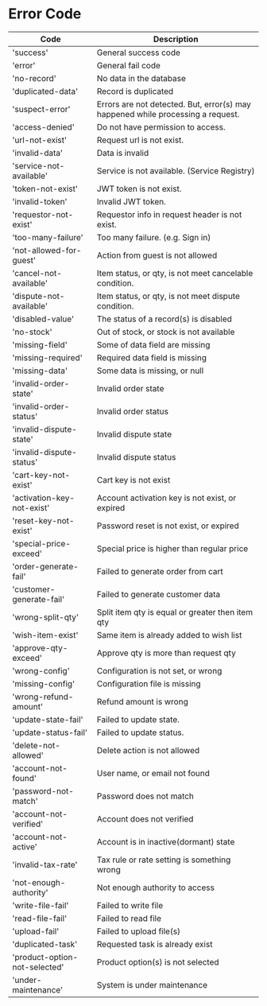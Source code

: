 # Error Code

| Code                          | Description                                                                     |
| ----------------------------- | ------------------------------------------------------------------------------- |
| 'success'                     | General success code                                                            |
| 'error'                       | General fail code                                                               |
| 'no-record'                   | No data in the database                                                         |
| 'duplicated-data'             | Record is duplicated                                                            |
| 'suspect-error'               | Errors are not detected. But, error(s) may happened while processing a request. |
| 'access-denied'               | Do not have permission to access.                                               |
| 'url-not-exist'               | Request url is not exist.                                                       |
| 'invalid-data'                | Data is invalid                                                                 |
| 'service-not-available'       | Service is not available. (Service Registry)                                    |
| 'token-not-exist'             | JWT token is not exist.                                                         |
| 'invalid-token'               | Invalid JWT token.                                                              |
| 'requestor-not-exist'         | Requestor info in request header is not exist.                                  |
| 'too-many-failure'            | Too many failure. (e.g. Sign in)                                                |
| 'not-allowed-for-guest'       | Action from guest is not allowed                                                |
| 'cancel-not-available'        | Item status, or qty, is not meet cancelable condition.                          |
| 'dispute-not-available'       | Item status, or qty, is not meet dispute condition.                             |
| 'disabled-value'              | The status of a record(s) is disabled                                           |
| 'no-stock'                    | Out of stock, or stock is not available                                         |
| 'missing-field'               | Some of data field are missing                                                  |
| 'missing-required'            | Required data field is missing                                                  |
| 'missing-data'                | Some data is missing, or null                                                   |
| 'invalid-order-state'         | Invalid order state                                                             |
| 'invalid-order-status'        | Invalid order status                                                            |
| 'invalid-dispute-state'       | Invalid dispute state                                                           |
| 'invalid-dispute-status'      | Invalid dispute status                                                          |
| 'cart-key-not-exist'          | Cart key is not exist                                                           |
| 'activation-key-not-exist'    | Account activation key is not exist, or expired                                 |
| 'reset-key-not-exist'         | Password reset is not exist, or expired                                         |
| 'special-price-exceed'        | Special price is higher than regular price                                      |
| 'order-generate-fail'         | Failed to generate order from cart                                              |
| 'customer-generate-fail'      | Failed to generate customer data                                                |
| 'wrong-split-qty'             | Split item qty is equal or greater then item qty                                |
| 'wish-item-exist'             | Same item is already added to wish list                                         |
| 'approve-qty-exceed'          | Approve qty is more than request qty                                            |
| 'wrong-config'                | Configuration is not set, or wrong                                              |
| 'missing-config'              | Configuration file is missing                                                   |
| 'wrong-refund-amount'         | Refund amount is wrong                                                          |
| 'update-state-fail'           | Failed to update state.                                                         |
| 'update-status-fail'          | Failed to update status.                                                        |
| 'delete-not-allowed'          | Delete action is not allowed                                                    |
| 'account-not-found'           | User name, or email not found                                                   |
| 'password-not-match'          | Password does not match                                                         |
| 'account-not-verified'        | Account does not verified                                                       |
| 'account-not-active'          | Account is in inactive(dormant) state                                           |
| 'invalid-tax-rate'            | Tax rule or rate setting is something wrong                                     |
| 'not-enough-authority'        | Not enough authority to access                                                  |
| 'write-file-fail'             | Failed to write file                                                            |
| 'read-file-fail'              | Failed to read file                                                             |
| 'upload-fail'                 | Failed to upload file(s)                                                        |
| 'duplicated-task'             | Requested task is already exist                                                 |
| 'product-option-not-selected' | Product option(s) is not selected                                               |
| 'under-maintenance'           | System is under maintenance                                                     |
